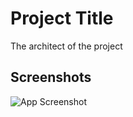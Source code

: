 
# Project Title

The architect of the project


## Screenshots

![App Screenshot](https://storage.cloud.google.com/first-bucket764242/GCP%20arch.png)

